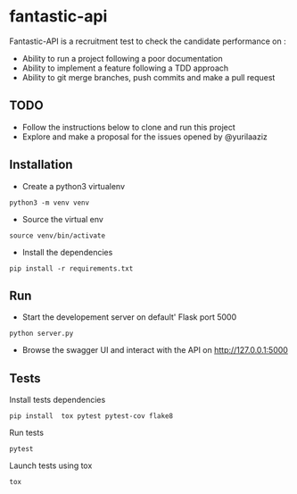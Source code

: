 # fantastic-api
Fantastic-API  is a recruitment test to check the candidate performance on : 

* Ability to run a project following a poor documentation 
* Ability to implement a feature following a TDD approach
* Ability to git merge branches,  push commits and make a pull request 

## TODO

- Follow the instructions below to clone and run this project 
- Explore and make a proposal for the issues opened by @yurilaaziz 


## Installation

* Create a python3 virtualenv

`python3 -m venv venv`

* Source the virtual env

`source venv/bin/activate`

* Install the dependencies 

`pip install -r requirements.txt`

## Run 

* Start the developement server on default' Flask port 5000 

`python server.py`

* Browse the swagger UI and interact with the API on http://127.0.0.1:5000

## Tests

Install tests dependencies 

`pip install  tox pytest pytest-cov flake8`

Run tests 

`pytest`

Launch tests using tox 

`tox`

